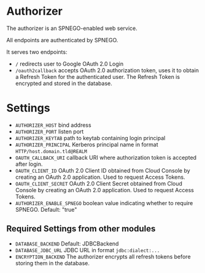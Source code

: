 # Authorizer

The authorizer is an SPNEGO-enabled web service.

All endpoints are authenticated by SPNEGO.

It serves two endpoints:
- `/` redirects user to Google OAuth 2.0 Login
- `/oauth2callback` accepts OAuth 2.0 authorization token, uses it to obtain a Refresh Token for the authenticated user. The Refresh Token is encrypted and stored in the database.


# Settings

- `AUTHORIZER_HOST` bind address
- `AUTHORIZER_PORT` listen port
- `AUTHORIZER_KEYTAB` path to keytab containing login principal
- `AUTHORIZER_PRINCIPAL` Kerberos principal name in format `HTTP/host.domain.tld@REALM`
- `OAUTH_CALLBACK_URI` callback URI where authorization token is accepted after login.
- `OAUTH_CLIENT_ID` OAuth 2.0 Client ID obtained from Cloud Console by creating an OAuth 2.0 application. Used to request Access Tokens.
- `OAUTH_CLIENT_SECRET` OAuth 2.0 Client Secret obtained from Cloud Console by creating an OAuth 2.0 application. Used to request Access Tokens.
- `AUTHORIZER_ENABLE_SPNEGO` boolean value indicating whether to require SPNEGO. Default: "true"


## Required Settings from other modules

- `DATABASE_BACKEND` Default: JDBCBackend
- `DATABASE_JDBC_URL` JDBC URL in format `jdbc:dialect:...`
- `ENCRYPTION_BACKEND` The authorizer encrypts all refresh tokens before storing them in the database.

